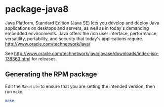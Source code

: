 # package-java8

Java Platform, Standard Edition (Java SE) lets you develop and deploy Java applications on desktops and servers, as well as in today's demanding embedded environments. Java offers the rich user interface, performance, versatility, portability, and security that today's applications require. <http://www.oracle.com/technetwork/java/>

See <http://www.oracle.com/technetwork/java/javase/downloads/index-jsp-138363.html> for releases.

## Generating the RPM package

Edit the `Makefile` to ensure that you are setting the intended version, then run `make`.

```bash
make
```
